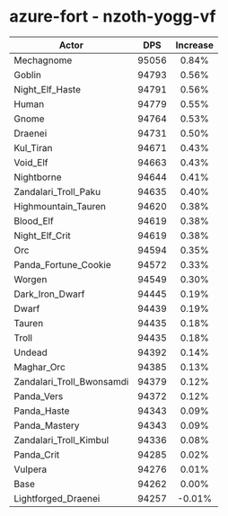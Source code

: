 # azure-fort - nzoth-yogg-vf
| Actor | DPS | Increase |
|---|:---:|:---:|
|Mechagnome|95056|0.84%|
|Goblin|94793|0.56%|
|Night_Elf_Haste|94791|0.56%|
|Human|94779|0.55%|
|Gnome|94764|0.53%|
|Draenei|94731|0.50%|
|Kul_Tiran|94671|0.43%|
|Void_Elf|94663|0.43%|
|Nightborne|94644|0.41%|
|Zandalari_Troll_Paku|94635|0.40%|
|Highmountain_Tauren|94620|0.38%|
|Blood_Elf|94619|0.38%|
|Night_Elf_Crit|94619|0.38%|
|Orc|94594|0.35%|
|Panda_Fortune_Cookie|94572|0.33%|
|Worgen|94549|0.30%|
|Dark_Iron_Dwarf|94445|0.19%|
|Dwarf|94439|0.19%|
|Tauren|94435|0.18%|
|Troll|94435|0.18%|
|Undead|94392|0.14%|
|Maghar_Orc|94385|0.13%|
|Zandalari_Troll_Bwonsamdi|94379|0.12%|
|Panda_Vers|94372|0.12%|
|Panda_Haste|94343|0.09%|
|Panda_Mastery|94343|0.09%|
|Zandalari_Troll_Kimbul|94336|0.08%|
|Panda_Crit|94285|0.02%|
|Vulpera|94276|0.01%|
|Base|94262|0.00%|
|Lightforged_Draenei|94257|-0.01%|
